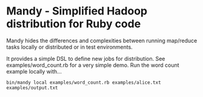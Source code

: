 Mandy - Simplified Hadoop distribution for Ruby code
====================================================

Mandy hides the differences and complexities between running map/reduce tasks locally or distributed or in test environments.

It provides a simple DSL to define new jobs for distribution. See examples/word_count.rb for a very simple demo.
Run the word count example locally with...

    bin/mandy local examples/word_count.rb examples/alice.txt examples/output.txt